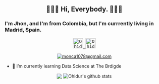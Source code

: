 <div align='center'>
  <!--<img src="https://capsule-render.vercel.app/api?type=waving&height=200&text=MD%20Ohidur&fontAlign=75&fontAlignY=40&color=gradient" height="200"/>-->
  <h2> 👋👋👋 Hi, Everybody. 👋👋👋
  </h2>
 </div>

### I'm Jhon, and I'm from Colombia, but I'm currrently living in Madrid, Spain. 

<p align="center">
  <samp>
</a>
<a href="https://www.linkedin.com/in/jhonamoncaleanof/">
  <img  alt="Ohidur Rahman Bappy's Linkdein" width="32px" src="https://cdn.jsdelivr.net/npm/simple-icons@v6/icons/linkedin.svg" />
</a>
<a href="https://github.com/JhonaleMF">
  <img  alt="Ohidur Rahman Bappy's Github" width="32px" src="https://cdn.jsdelivr.net/npm/simple-icons@v6/icons/github.svg" />
</a>
  </samp>
  
  <br>
 </p>
 
  <p align="center">
	<a href="mailto:monca1078@gmail.com?subject=Github%20Visitor&body=Hi%20Ohidur,..."><img src="http://img.shields.io/badge/monca1078@gmail.com-_?label=Send%20Mail&style=social&logo=gmail" alt="monca1078@gmail.com"></a>
	
</p>
 
 - 🌱 I’m currently learning Data Science at The Brdigde


<p align="center">
  <img align="center" src="https://github-readme-stats.vercel.app/api/top-langs/?username=JhonaleMF&theme=swift&hide_langs_below=1&layout=compact" />
  <img align="center" src="https://github-readme-stats.vercel.app/api?username=JhonaleMF&show_icons=true&theme=swift&line_height=21" alt="Ohidur's github stats"/>
</p>

<!--
**JhonaleMF/JhonaleMF** is a ✨ _special_ ✨ repository because its `README.md` (this file) appears on your GitHub profile.

Here are some ideas to get you started:

- 🔭 I’m currently working on ...
- 🌱 I’m currently learning ...
- 👯 I’m looking to collaborate on ...
- 🤔 I’m looking for help with ...
- 💬 Ask me about ...
- 📫 How to reach me: ...
- 😄 Pronouns: ...
- ⚡ Fun fact: ...
-->
